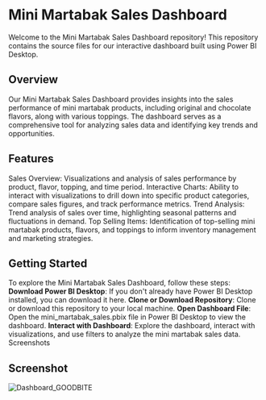 # Mini Martabak Sales Dashboard
Welcome to the Mini Martabak Sales Dashboard repository! This repository contains the source files for our interactive dashboard built using Power BI Desktop.

## Overview
Our Mini Martabak Sales Dashboard provides insights into the sales performance of mini martabak products, including original and chocolate flavors, along with various toppings. The dashboard serves as a comprehensive tool for analyzing sales data and identifying key trends and opportunities.

## Features
Sales Overview: Visualizations and analysis of sales performance by product, flavor, topping, and time period.
Interactive Charts: Ability to interact with visualizations to drill down into specific product categories, compare sales figures, and track performance metrics.
Trend Analysis: Trend analysis of sales over time, highlighting seasonal patterns and fluctuations in demand.
Top Selling Items: Identification of top-selling mini martabak products, flavors, and toppings to inform inventory management and marketing strategies.

## Getting Started
To explore the Mini Martabak Sales Dashboard, follow these steps:
**Download Power BI Desktop**: If you don't already have Power BI Desktop installed, you can download it here.
**Clone or Download Repository**: Clone or download this repository to your local machine.
**Open Dashboard File**: Open the mini_martabak_sales.pbix file in Power BI Desktop to view the dashboard.
**Interact with Dashboard**: Explore the dashboard, interact with visualizations, and use filters to analyze the mini martabak sales data.
Screenshots

## Screenshot
![Dashboard_GOODBITE](https://github.com/laksmiamalia/DASHBOARD/assets/113813929/4988a6b2-9abc-4c3f-a85a-4dbbdd58ac5b)
